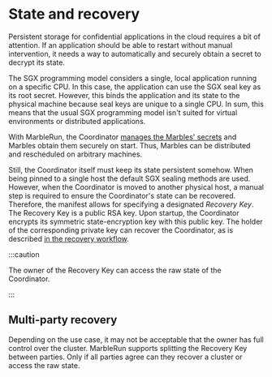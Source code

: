 # State and recovery

Persistent storage for confidential applications in the cloud requires a bit of attention.
If an application should be able to restart without manual intervention, it needs a way to automatically and securely obtain a secret to decrypt its state.

The SGX programming model considers a single, local application running on a specific CPU.
In this case, the application can use the SGX seal key as its root secret.
However, this binds the application and its state to the physical machine because seal keys are unique to a single CPU.
In sum, this means that the usual SGX programming model isn't suited for virtual environments or distributed applications.

With MarbleRun, the Coordinator [manages the Marbles' secrets](../features/secrets-management.md) and Marbles obtain them securely on start.
Thus, Marbles can be distributed and rescheduled on arbitrary machines.

Still, the Coordinator itself must keep its state persistent somehow. When being pinned to a single host the default SGX sealing methods are used. However, when the Coordinator is moved to another physical host, a manual step is required to ensure the Coordinator's state can be recovered.
Therefore, the manifest allows for specifying a designated *Recovery Key*. The Recovery Key is a public RSA key. Upon startup, the Coordinator encrypts its symmetric state-encryption key with this public key. The holder of the corresponding private key can recover the Coordinator, as is described [in the recovery workflow](../workflows/recover-coordinator.md).

:::caution

The owner of the Recovery Key can access the raw state of the Coordinator.

:::

<!--
## Distributed Coordinators with external store

<enterpriseBanner/>
-->

## Multi-party recovery

<enterpriseBanner/>

Depending on the use case, it may not be acceptable that the owner has full control over the cluster.
MarbleRun supports splitting the Recovery Key between parties.
Only if all parties agree can they recover a cluster or access the raw state.
